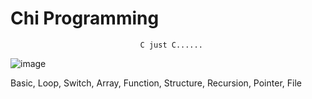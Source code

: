 # Chi Programming 
                                 C just C......
![image](https://github.com/user-attachments/assets/5855c52f-5899-4175-8369-81ebbd29b07b)

Basic, Loop, Switch, Array, Function, Structure, Recursion, Pointer, File
